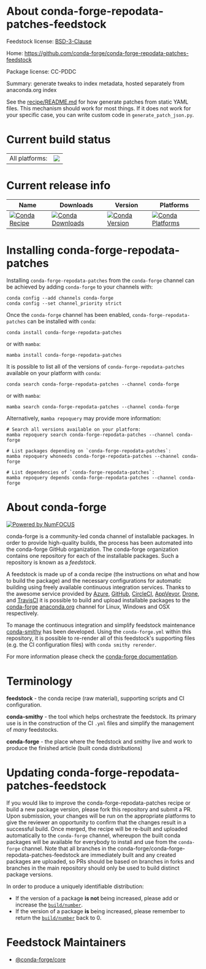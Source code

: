 About conda-forge-repodata-patches-feedstock
============================================

Feedstock license: [BSD-3-Clause](https://github.com/conda-forge/conda-forge-repodata-patches-feedstock/blob/main/LICENSE.txt)

Home: https://github.com/conda-forge/conda-forge-repodata-patches-feedstock

Package license: CC-PDDC

Summary: generate tweaks to index metadata, hosted separately from anaconda.org index

See the [recipe/README.md](recipe/README.md) for how generate patches from static YAML files.
This mechanism should work for most things. If it does not work for your specific case, you
can write custom code in `generate_patch_json.py`.


Current build status
====================


<table><tr><td>All platforms:</td>
    <td>
      <a href="https://dev.azure.com/conda-forge/feedstock-builds/_build/latest?definitionId=5520&branchName=main">
        <img src="https://dev.azure.com/conda-forge/feedstock-builds/_apis/build/status/conda-forge-repodata-patches-feedstock?branchName=main">
      </a>
    </td>
  </tr>
</table>

Current release info
====================

| Name | Downloads | Version | Platforms |
| --- | --- | --- | --- |
| [![Conda Recipe](https://img.shields.io/badge/recipe-conda--forge--repodata--patches-green.svg)](https://anaconda.org/conda-forge/conda-forge-repodata-patches) | [![Conda Downloads](https://img.shields.io/conda/dn/conda-forge/conda-forge-repodata-patches.svg)](https://anaconda.org/conda-forge/conda-forge-repodata-patches) | [![Conda Version](https://img.shields.io/conda/vn/conda-forge/conda-forge-repodata-patches.svg)](https://anaconda.org/conda-forge/conda-forge-repodata-patches) | [![Conda Platforms](https://img.shields.io/conda/pn/conda-forge/conda-forge-repodata-patches.svg)](https://anaconda.org/conda-forge/conda-forge-repodata-patches) |

Installing conda-forge-repodata-patches
=======================================

Installing `conda-forge-repodata-patches` from the `conda-forge` channel can be achieved by adding `conda-forge` to your channels with:

```
conda config --add channels conda-forge
conda config --set channel_priority strict
```

Once the `conda-forge` channel has been enabled, `conda-forge-repodata-patches` can be installed with `conda`:

```
conda install conda-forge-repodata-patches
```

or with `mamba`:

```
mamba install conda-forge-repodata-patches
```

It is possible to list all of the versions of `conda-forge-repodata-patches` available on your platform with `conda`:

```
conda search conda-forge-repodata-patches --channel conda-forge
```

or with `mamba`:

```
mamba search conda-forge-repodata-patches --channel conda-forge
```

Alternatively, `mamba repoquery` may provide more information:

```
# Search all versions available on your platform:
mamba repoquery search conda-forge-repodata-patches --channel conda-forge

# List packages depending on `conda-forge-repodata-patches`:
mamba repoquery whoneeds conda-forge-repodata-patches --channel conda-forge

# List dependencies of `conda-forge-repodata-patches`:
mamba repoquery depends conda-forge-repodata-patches --channel conda-forge
```


About conda-forge
=================

[![Powered by
NumFOCUS](https://img.shields.io/badge/powered%20by-NumFOCUS-orange.svg?style=flat&colorA=E1523D&colorB=007D8A)](https://numfocus.org)

conda-forge is a community-led conda channel of installable packages.
In order to provide high-quality builds, the process has been automated into the
conda-forge GitHub organization. The conda-forge organization contains one repository
for each of the installable packages. Such a repository is known as a *feedstock*.

A feedstock is made up of a conda recipe (the instructions on what and how to build
the package) and the necessary configurations for automatic building using freely
available continuous integration services. Thanks to the awesome service provided by
[Azure](https://azure.microsoft.com/en-us/services/devops/), [GitHub](https://github.com/),
[CircleCI](https://circleci.com/), [AppVeyor](https://www.appveyor.com/),
[Drone](https://cloud.drone.io/welcome), and [TravisCI](https://travis-ci.com/)
it is possible to build and upload installable packages to the
[conda-forge](https://anaconda.org/conda-forge) [anaconda.org](https://anaconda.org/)
channel for Linux, Windows and OSX respectively.

To manage the continuous integration and simplify feedstock maintenance
[conda-smithy](https://github.com/conda-forge/conda-smithy) has been developed.
Using the ``conda-forge.yml`` within this repository, it is possible to re-render all of
this feedstock's supporting files (e.g. the CI configuration files) with ``conda smithy rerender``.

For more information please check the [conda-forge documentation](https://conda-forge.org/docs/).

Terminology
===========

**feedstock** - the conda recipe (raw material), supporting scripts and CI configuration.

**conda-smithy** - the tool which helps orchestrate the feedstock.
                   Its primary use is in the construction of the CI ``.yml`` files
                   and simplify the management of *many* feedstocks.

**conda-forge** - the place where the feedstock and smithy live and work to
                  produce the finished article (built conda distributions)


Updating conda-forge-repodata-patches-feedstock
===============================================

If you would like to improve the conda-forge-repodata-patches recipe or build a new
package version, please fork this repository and submit a PR. Upon submission,
your changes will be run on the appropriate platforms to give the reviewer an
opportunity to confirm that the changes result in a successful build. Once
merged, the recipe will be re-built and uploaded automatically to the
`conda-forge` channel, whereupon the built conda packages will be available for
everybody to install and use from the `conda-forge` channel.
Note that all branches in the conda-forge/conda-forge-repodata-patches-feedstock are
immediately built and any created packages are uploaded, so PRs should be based
on branches in forks and branches in the main repository should only be used to
build distinct package versions.

In order to produce a uniquely identifiable distribution:
 * If the version of a package **is not** being increased, please add or increase
   the [``build/number``](https://docs.conda.io/projects/conda-build/en/latest/resources/define-metadata.html#build-number-and-string).
 * If the version of a package **is** being increased, please remember to return
   the [``build/number``](https://docs.conda.io/projects/conda-build/en/latest/resources/define-metadata.html#build-number-and-string)
   back to 0.

Feedstock Maintainers
=====================

* [@conda-forge/core](https://github.com/conda-forge/core/)

